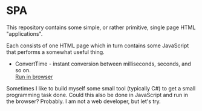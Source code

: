 # SPA
This repository contains some simple, or rather primitive, single page HTML "applications".

Each consists of one HTML page which in turn contains some JavaScript that performs a somewhat useful thing.
* ConvertTime - instant conversion between milliseconds, seconds, and so on.<br>
  [Run in browser](https://rawgit.com/gomasch/SPA/master/ConvertTime/index.html)

Sometimes I like to build myself some small tool (typically C#) to get a small programming task done. Could this
also be done in JavaScript and run in the browser? Probably.  I am not a web developer, but let's try.
